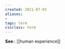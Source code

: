 ```yaml
---
created: 2021-07-03
aliases:
- 
tags: term
cssclass: term
---
```





**See**:: [[human experience]]
